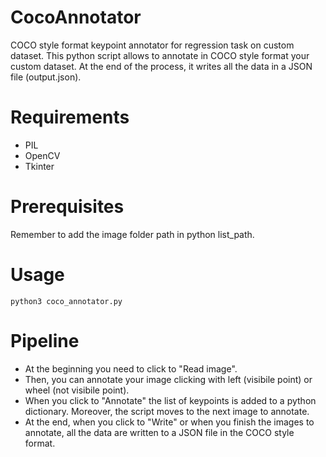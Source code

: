# CocoAnnotator
<p>COCO style format keypoint annotator for regression task on custom dataset.
This python script allows to annotate in COCO style format your custom dataset.
At the end of the process, it writes all the data in a JSON file (output.json).</p>

# Requirements
* PIL
* OpenCV
* Tkinter

# Prerequisites
Remember to add the image folder path in python list_path.

# Usage
`python3 coco_annotator.py`

# Pipeline
* At the beginning you need to click to "Read image".
* Then, you can annotate your image clicking with left (visibile point) or wheel (not visibile point).
* When you click to "Annotate" the list of keypoints is added to a python dictionary. Moreover, the script moves to the next image to annotate.
* At the end, when you click to "Write" or when you finish the images to annotate, all the data are written to a JSON file in the COCO style format.
